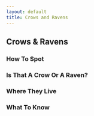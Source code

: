 ```yaml
---
layout: default
title: Crows and Ravens
---
```


## Crows & Ravens

### How To Spot

### Is That A Crow Or A Raven?

### Where They Live

### What To Know

